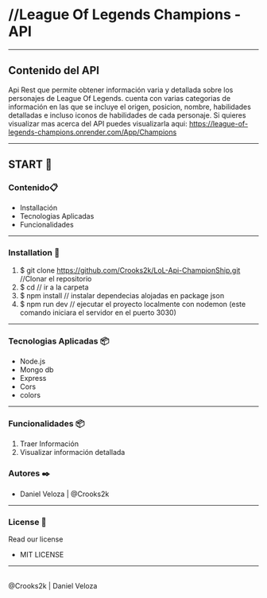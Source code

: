 # //League Of Legends Champions - API
<hr>

## Contenido del API
Api Rest que permite obtener información varia y detallada sobre los personajes de League Of Legends. cuenta con varias categorias de información en las que se incluye el origen, posicion, nombre, habilidades detalladas e incluso iconos de habilidades de cada personaje.
Si quieres visualizar mas acerca del API puedes visualizarla aqui: https://league-of-legends-champions.onrender.com/App/Champions

<hr>
 
## START 🚀 


### Contenido📋 
* Installación
* Tecnologias Aplicadas
* Funcionalidades

<hr>

### Installation 🔧 
1. $ git clone https://github.com/Crooks2k/LoL-Api-ChampionShip.git //Clonar el repositorio
2. $ cd <Nombre de la carpeta>   // ir a la carpeta
3. $ npm install       // instalar dependecias alojadas en package json
4. $ npm run dev // ejecutar el proyecto localmente con nodemon (este comando iniciara el servidor en el puerto 3030)

<hr>

### Tecnologias Aplicadas 📦

* Node.js
* Mongo db
* Express
* Cors
* colors

<hr>

### Funcionalidades 📦 
 
1. Traer Información
2. Visualizar información detallada


### Autores ✒️ 

* Daniel Veloza | @Crooks2k
 
 <hr>
 
### License 📄 
Read our license 
 
- MIT LICENSE 
 
 
 
<hr>
<br>
@Crooks2k | Daniel Veloza


